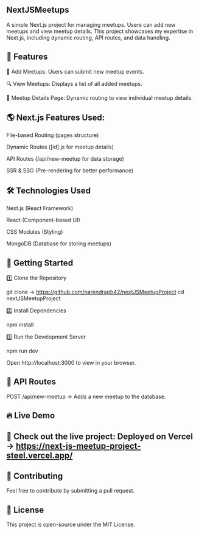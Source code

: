 ## NextJSMeetups

A simple Next.js project for managing meetups. Users can add new meetups and view meetup details. This project showcases my expertise in Next.js, including dynamic routing, API routes, and data handling.

## 🚀 Features

📝 Add Meetups: Users can submit new meetup events.

🔍 View Meetups: Displays a list of all added meetups.

📄 Meetup Details Page: Dynamic routing to view individual meetup details.

## 🌎 Next.js Features Used:

File-based Routing (pages structure)

Dynamic Routes ([id].js for meetup details)

API Routes (/api/new-meetup for data storage)

SSR & SSG (Pre-rendering for better performance)

## 🛠️ Technologies Used

Next.js (React Framework)

React (Component-based UI)

CSS Modules (Styling)

MongoDB (Database for storing meetups)

## 🚀 Getting Started

1️⃣ Clone the Repository

git clone -> https://github.com/narendrapb42/nextJSMeetupProject
cd nextJSMeetupProject

2️⃣ Install Dependencies

npm install

3️⃣ Run the Development Server

npm run dev

Open http://localhost:3000 to view in your browser.

## 📌 API Routes

POST /api/new-meetup → Adds a new meetup to the database.

## 🔥 Live Demo

## 🚀 Check out the live project: Deployed on Vercel -> https://next-js-meetup-project-steel.vercel.app/

## 🤝 Contributing

Feel free to contribute by submitting a pull request.

## 📜 License

This project is open-source under the MIT License.
